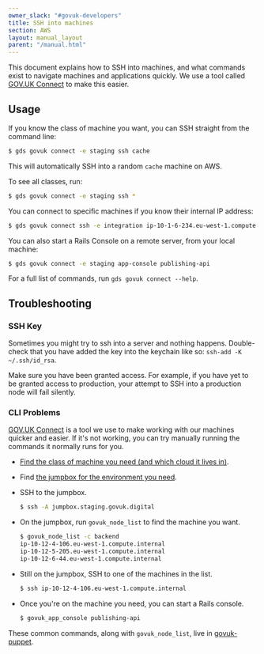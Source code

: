 ```yaml
---
owner_slack: "#govuk-developers"
title: SSH into machines
section: AWS
layout: manual_layout
parent: "/manual.html"
---
```


This document explains how to SSH into machines, and what commands exist to navigate machines and applications quickly. We use a tool called [GOV.UK Connect] to make this easier.

## Usage

If you know the class of machine you want, you can SSH straight from the command line:

```sh
$ gds govuk connect -e staging ssh cache
```

This will automatically SSH into a random `cache` machine on AWS.

To see all classes, run:

```sh
$ gds govuk connect -e staging ssh *
```

You can connect to specific machines if you know their internal IP address:

```sh
$ gds govuk connect ssh -e integration ip-10-1-6-234.eu-west-1.compute.internal
```

You can also start a Rails Console on a remote server, from your local machine:

```sh
$ gds govuk connect -e staging app-console publishing-api
```

For a full list of commands, run `gds govuk connect --help`.

## Troubleshooting

### SSH Key

Sometimes you might try to ssh into a server and nothing happens. Double-check that you
have added the key into the keychain like so: `ssh-add -K ~/.ssh/id_rsa`.

Make sure you have been granted access. For example, if you have yet to be granted access
to production, your attempt to SSH into a production node will fail silently.

### CLI Problems

[GOV.UK Connect] is a tool we use to make working with our machines quicker and easier. If
it's not working, you can try manually running the commands it normally runs for you.

- [Find the class of machine you need (and which cloud it lives in)](https://docs.publishing.service.gov.uk/apps.html).

- Find [the jumpbox for the environment you need](https://github.com/alphagov/govuk-connect/blob/fcbe054874c84968b6af97e45005b00bc5aa285a/lib/govuk_connect/cli.rb#L81).

- SSH to the jumpbox.

  ```sh
  $ ssh -A jumpbox.staging.govuk.digital
  ```

- On the jumpbox, run `govuk_node_list` to find the machine you want.

  ```sh
  $ govuk_node_list -c backend
  ip-10-12-4-106.eu-west-1.compute.internal
  ip-10-12-5-205.eu-west-1.compute.internal
  ip-10-12-6-44.eu-west-1.compute.internal
  ```

- Still on the jumpbox, SSH to one of the machines in the list.

  ```sh
  $ ssh ip-10-12-4-106.eu-west-1.compute.internal
  ```

- Once you're on the machine you need, you can start a Rails console.

  ```sh
  $ govuk_app_console publishing-api
  ```

These common commands, along with `govuk_node_list`, live in
[govuk-puppet](https://github.com/alphagov/govuk-puppet/tree/master/modules/govuk_scripts).

[GOV.UK Connect]: https://github.com/alphagov/govuk-connect
